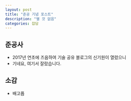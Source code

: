 ```yaml
---
layout: post
title: "준공 기념 포스트"
description: "별 것 없음"
categories: 잡담
---
```


## 준공사
* 2017년 연초에 즈음하여 기술 공유 블로그의 신기원이 열렸으니
* 기네요, 여기서 잘랐습니다.

## 소감
* 배고픔
